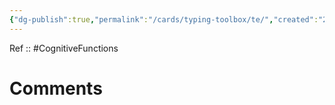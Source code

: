 ```yaml
---
{"dg-publish":true,"permalink":"/cards/typing-toolbox/te/","created":"2023-04-08T11:29:15.624+02:00","updated":"2023-04-08T11:33:19.767+02:00"}
---
```


Ref :: 
#CognitiveFunctions  

# Comments 
<script src="https://utteranc.es/client.js"
        repo="Heart4sides/Comment_Section"
        issue-term="pathname"
        theme="gruvbox-dark"
        crossorigin="anonymous"
        async>
</script>